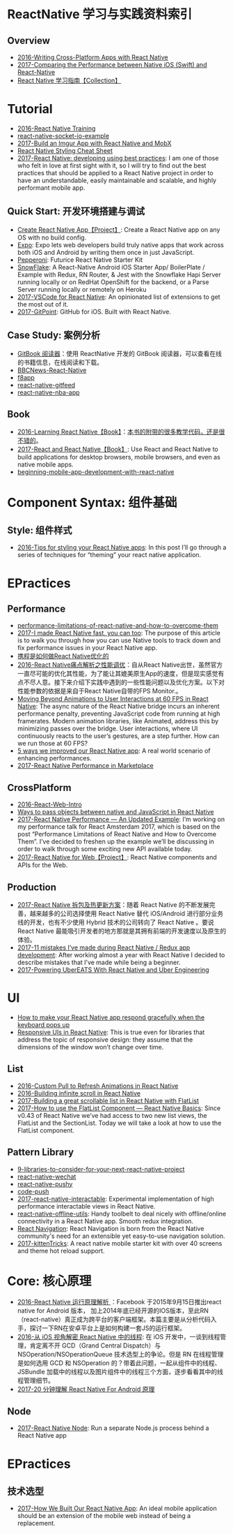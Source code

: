 
# ReactNative 学习与实践资料索引

## Overview

- [2016-Writing Cross-Platform Apps with React Native](https://www.infoq.com/articles/react-native-introduction)
- [2017-Comparing the Performance between Native iOS (Swift) and React-Native](https://medium.com/the-react-native-log/comparing-the-performance-between-native-ios-swift-and-react-native-7b5490d363e2#.azcqq063o)
- [React Native 学习指南【Collection】](https://github.com/reactnativecn/react-native-guide)


# Tutorial

- [2016-React Native Training](https://unbug.gitbooks.io/react-native-training/content/)
- [react-native-socket-io-example](https://github.com/vinnyoodles/react-native-socket-io-example)
- [2017-Build an Imgur App with React Native and MobX](http://school.shoutem.com/lectures/build-simple-imgur-client-react-native/)
- [React Native Styling Cheat Sheet](https://github.com/vhpoet/react-native-styling-cheat-sheet#text)
- [2017-React Native: developing using best practices](https://parg.co/beC): I am one of those who felt in love at first sight with it, so I will try to find out the best practices that should be applied to a React Native project in order to have an understandable, easily maintainable and scalable, and highly performant mobile app.

## Quick Start: 开发环境搭建与调试

- [Create React Native App【Project】](http://6me.us/PIszU): Create a React Native app on any OS with no build config.
- [Expo](https://expo.io/): Expo lets web developers build truly native apps that work across both iOS and Android by writing them once in just JavaScript.
- [Pepperoni](https://github.com/futurice/pepperoni-app-kit): Futurice React Native Starter Kit
- [SnowFlake](https://github.com/bartonhammond/snowflake): A React-Native Android iOS Starter App/ BoilerPlate / Example with Redux, RN Router, & Jest with the Snowflake Hapi Server running locally or on RedHat OpenShift for the backend, or a Parse Server running locally or remotely on Heroku
- [2017-VSCode for React Native](https://medium.com/@Kelset/vscode-for-react-native-526ec4a368ce): An opinionated list of extensions to get the most out of it.
- [2017-GitPoint](https://github.com/gitpoint/git-point): GitHub for iOS. Built with React Native.

## Case Study: 案例分析
- [GitBook 阅读器](https://github.com/le0zh/gitbook-reader-rn)：使用  ReactNative 开发的 GitBook 阅读器，可以查看在线的书籍信息，在线阅读和下载。
- [BBCNews-React-Native](https://github.com/joeltrew/BBCNews-React-Native)
- [f8app](https://github.com/fbsamples/f8app)
- [react-native-gitfeed](https://github.com/xiekw2010/react-native-gitfeed)
- [react-native-nba-app](https://github.com/wwayne/react-native-nba-app)

## Book
- [2016-Learning React Native【Book】](https://www.safaribooksonline.com/library/view/learning-react-native/9781491929049/preface01.html#idp116000)：[本书的附带的很多教学代码，还是很不错的](https://github.com/bonniee/learning-react-native)。
- [2017-React and React Native【Book】](https://parg.co/beh): Use React and React Native to build applications for desktop browsers, mobile browsers, and even as native mobile apps.
- [beginning-mobile-app-development-with-react-native](https://leanpub.com/beginning-mobile-app-development-with-react-native?a=0_dCaHBbnEiR_Uy2Ihm_Wk)

# Component Syntax: 组件基础

## Style: 组件样式

- [2016-Tips for styling your React Native apps](https://parg.co/beN): In this post I’ll go through a series of techniques for “theming” your react native application.

# EPractices

## Performance
- [performance-limitations-of-react-native-and-how-to-overcome-them](https://medium.com/@talkol/performance-limitations-of-react-native-and-how-to-overcome-them-947630d7f440#.oftytc7lc)
- [2017-I made React Native fast, you can too](http://6me.us/3Yx9): The purpose of this article is to walk you through how you can use Native tools to track down and fix performance issues in your React Native app.
- [携程是如何做React Native优化的](https://zhuanlan.zhihu.com/p/23715716)
- [2016-React Native痛点解析之性能调优](http://www.infoq.com/cn/articles/react-native-performance-tuning)：自从React Native出世，虽然官方一直尽可能的优化其性能，为了能让其媲美原生App的速度，但是现实感觉有点不尽人意。接下来介绍下实践中遇到的一些性能问题以及优化方案。以下对性能参数的依据是来自于React Native自带的FPS Monitor.。
- [Moving Beyond Animations to User Interactions at 60 FPS in React Native](https://hackernoon.com/moving-beyond-animations-to-user-interactions-at-60-fps-in-react-native-b6b1fa0ba525#.s9qc4wo93): The async nature of the React Native bridge incurs an inherent performance penalty, preventing JavaScript code from running at high framerates. Modern animation libraries, like Animated, address this by minimizing passes over the bridge. User interactions, where UI continuously reacts to the user’s gestures, are a step further. How can we run those at 60 FPS?
- [5 ways we improved our React Native app](https://parg.co/b93): A real world scenario of enhancing performances.
- [2017-React Native Performance in Marketplace](https://parg.co/b2F)

## CrossPlatform
- [2016-React-Web-Intro](http://taobaofed.org/blog/2016/03/11/react-web-intro/)
- [Ways to pass objects between native and JavaScript in React Native](https://parg.co/bQj)
- [2017-React Native Performance — An Updated Example](https://hackernoon.com/react-native-performance-an-updated-example-6516bfde9c5c): I’m working on my performance talk for React Amsterdam 2017, which is based on the post “Performance Limitations of React Native and How to Overcome Them”. I’ve decided to freshen up the example we’ll be discussing in order to walk through some exciting new API available today.
- [2017-React Native for Web【Project】](https://github.com/necolas/react-native-web): React Native components and APIs for the Web.

## Production
- [2017-React Native 拆包及热更新方案](http://solart.cc/2017/02/22/react-native-jsbundle_patch)：随着 React Native 的不断发展完善，越来越多的公司选择使用 React Native 替代 iOS/Android 进行部分业务线的开发，也有不少使用 Hybrid 技术的公司转向了 React Native 。要说 React Native 最能吸引开发者的地方那就是其拥有前端的开发速度以及原生的体验。
- [2017-11 mistakes I’ve made during React Native / Redux app development](https://parg.co/bQS):  After working almost a year with React Native I decided to describe mistakes that I’ve made while being a beginner.
- [2017-Powering UberEATS With React Native and Uber Engineering](https://eng.uber.com/ubereats-react-native/)

# UI 
- [How to make your React Native app respond gracefully when the keyboard pops up](http://6me.us/yQU)
- [Responsive UIs in React Native](https://parg.co/baT): This is true even for libraries that address the topic of responsive design: they assume that the dimensions of the window won’t change over time.

## List

- [2016-Custom Pull to Refresh Animations in React Native](https://parg.co/bXO)
- [2016-Building infinite scroll in React Native](http://frontside.io/blog/2016/12/15/building-infinite-scroll-in-react-native.html)
- [2017-Building a great scrollable list in React Native with FlatList](https://parg.co/bXs)
- [2017-How to use the FlatList Component — React Native Basics](https://parg.co/bXQ): Since v0.43 of React Native we’ve had access to two new list views, the FlatList and the SectionList. Today we will take a look at how to use the FlatList component.

## Pattern Library
- [9-libraries-to-consider-for-your-next-react-native-project](https://medium.com/@bilalbudhani/9-libraries-to-consider-for-your-next-react-native-project-723f179d4764#.rtqlr8rid)
- [react-native-wechat](https://github.com/weflex/react-native-wechat)
- [react-native-pushy](https://github.com/reactnativecn/react-native-pushy)
- [code-push](https://github.com/microsoft/code-push)
- [2017-react-native-interactable](https://github.com/wix/react-native-interactable): Experimental implementation of high performance interactable views in React Native.
- [react-native-offline-utils](https://github.com/rauliyohmc/react-native-offline-utils): Handy toolbelt to deal nicely with offline/online connectivity in a React Native app. Smooth redux integration.
- [React Navigation](https://github.com/react-community/react-navigation): React Navigation is born from the React Native community's need for an extensible yet easy-to-use navigation solution.
- [2017-kittenTricks](https://github.com/akveo/kittenTricks): A react native mobile starter kit with over 40 screens and theme hot reload support.


# Core: 核心原理
- [2016-React Native 运行原理解析 ](http://blog.csdn.net/xiangzhihong8/article/details/52623852)：Facebook 于2015年9月15日推出react native for Android 版本， 加上2014年底已经开源的IOS版本，至此RN （react-native）真正成为跨平台的客户端框架。本篇主要是从分析代码入手，探讨一下RN在安卓平台上是如何构建一套JS的运行框架。
- [2016-从 iOS 视角解密 React Native 中的线程](http://mp.weixin.qq.com/s/5a83ubJtdg9oJP0lHXeRNA): 在 iOS 开发中，一谈到线程管理，肯定离不开 GCD（Grand Central Dispatch）与 NSOperation/NSOperationQueue 技术选型上的争论。但是 RN 在线程管理是如何选用 GCD 和 NSOperation 的？带着此问题，一起从组件中的线程、JSBundle 加载中的线程以及图片组件中的线程三个方面，逐步看看其中的线程管理细节。
- [2017-20 分钟理解 React Native For Android 原理](http://6me.us/nNgd)

## Node
- [2017-React Native Node](https://github.com/staltz/react-native-node): Run a separate Node.js process behind a React Native app

# EPractices
## 技术选型
- [2017-How We Built Our React Native App](https://parg.co/bDM): An ideal mobile application should be an extension of the mobile web instead of being a replacement.
